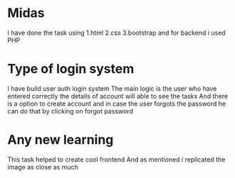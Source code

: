 # Midas
I have done the task using
1.html
2.css
3.bootstrap
and for backend i used PHP
# Type of login system 
I have build user auth login system
The main logic is the user who have entered correctly the details of account will able to see the tasks 
And there is a option to create account and in case the user forgots the password he can do that by clicking on forgot password
# Any new learning
This task helped to create cool frontend 
And as mentioned i replicated the image as close as much


